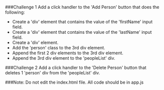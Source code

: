 ###Challenge 1
Add a click handler to the 'Add Person' button that does the following:

* Create a 'div' element that contains the value of the 'firstName' input field.
* Create a 'div' element that contains the value of the 'lastName' input field.
* Create a 'div' element.
* Add the 'person' class to the 3rd div element.
* Append the first 2 div elements to the 3rd div element.
* Append the 3rd div element to the 'peopleList' div.

###Challenge 2
Add a click handler to the 'Delete Person' button that deletes 1 'person' div from the 'peopleList' div.

###Note:
Do not edit the index.html file. All code should be in app.js
